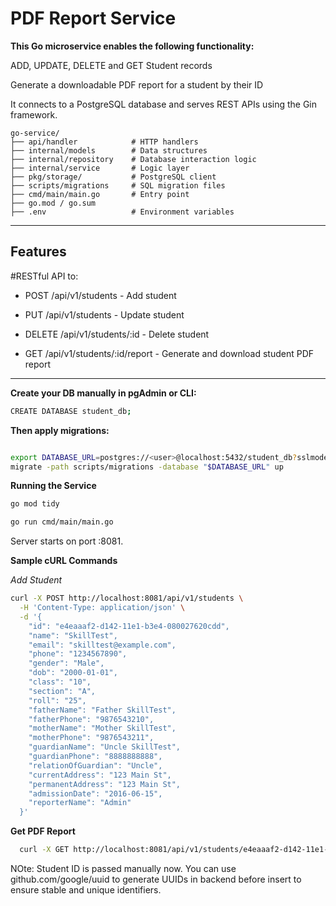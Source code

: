 # PDF Report Service

**This Go microservice enables the following functionality:**

ADD, UPDATE, DELETE and GET Student records

Generate a downloadable PDF report for a student by their ID

It connects to a PostgreSQL database and serves REST APIs using the Gin framework.

```text
go-service/
├── api/handler            # HTTP handlers
├── internal/models        # Data structures
├── internal/repository    # Database interaction logic
├── internal/service       # Logic layer
├── pkg/storage/           # PostgreSQL client
├── scripts/migrations     # SQL migration files
├── cmd/main/main.go       # Entry point
├── go.mod / go.sum
├── .env                   # Environment variables

```
---

## Features

#RESTful API to:

- POST /api/v1/students - Add student

- PUT /api/v1/students - Update student

- DELETE /api/v1/students/:id - Delete student

- GET /api/v1/students/:id/report - Generate and download student PDF report

---

**Create your DB manually in pgAdmin or CLI:**

```bash
CREATE DATABASE student_db;
```

**Then apply migrations:**

```bash

export DATABASE_URL=postgres://<user>@localhost:5432/student_db?sslmode=disable
migrate -path scripts/migrations -database "$DATABASE_URL" up

```



**Running the Service**
```bash
go mod tidy

go run cmd/main/main.go

```
Server starts on port :8081.




**Sample cURL Commands**

*Add Student*

```bash
curl -X POST http://localhost:8081/api/v1/students \
  -H 'Content-Type: application/json' \
  -d '{
    "id": "e4eaaaf2-d142-11e1-b3e4-080027620cdd",
    "name": "SkillTest",
    "email": "skilltest@example.com",
    "phone": "1234567890",
    "gender": "Male",
    "dob": "2000-01-01",
    "class": "10",
    "section": "A",
    "roll": "25",
    "fatherName": "Father SkillTest",
    "fatherPhone": "9876543210",
    "motherName": "Mother SkillTest",
    "motherPhone": "9876543211",
    "guardianName": "Uncle SkillTest",
    "guardianPhone": "8888888888",
    "relationOfGuardian": "Uncle",
    "currentAddress": "123 Main St",
    "permanentAddress": "123 Main St",
    "admissionDate": "2016-06-15",
    "reporterName": "Admin"
  }'
```

  **Get PDF Report**
```bash
  curl -X GET http://localhost:8081/api/v1/students/e4eaaaf2-d142-11e1-b3e4-080027620cdd/report --output student_report.pdf
```

  NOte: Student ID is passed manually now. You can use github.com/google/uuid to generate UUIDs in backend before insert to ensure stable and unique identifiers.

